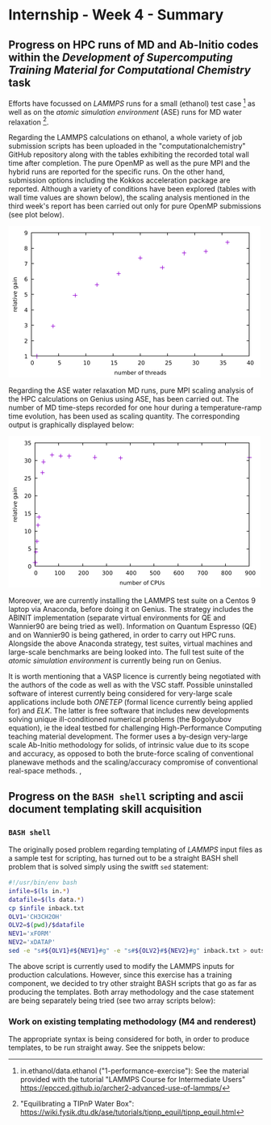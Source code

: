 # Internship - Week 4 - Summary

## Progress on HPC runs of MD and Ab-Initio codes within the *Development of Supercomputing Training Material for Computational Chemistry* task

Efforts have focussed on *LAMMPS* runs for a small (ethanol) test case [^1] as well as on the *atomic simulation environment* (ASE) runs for MD water relaxation [^2]. 

Regarding the LAMMPS calculations on ethanol, a whole variety of job submission scripts has been uploaded in the "computationalchemistry" GitHub repository along with the tables exhibiting the recorded total wall time after completion. The pure OpenMP as well as the pure MPI and the hybrid runs are reported for the specific runs. On the other hand, submission options including the Kokkos acceleration package are reported. Although a variety of conditions have been explored (tables with wall time values are shown below), the scaling analysis mentioned in the third week's report has been carried out only for pure OpenMP submissions (see plot below).

![](gainLAMMPS.png)

Regarding the ASE water relaxation MD runs, pure MPI scaling analysis of the HPC calculations on Genius using ASE, has been carried out. The number of MD time-steps recorded for one hour during a temperature-ramp time evolution, has been used as scaling quantity. The corresponding output is graphically displayed below: 

![](gainASE.png)

Moreover, we are currently installing the LAMMPS test suite on a Centos 9 laptop via Anaconda, before doing it on Genius. The strategy includes the ABINIT implementation (separate virtual environments for QE and Wannier90 are being tried as well). Information on Quantum Espresso (QE) and on Wannier90 is being gathered, in order to carry out HPC runs. Alongside the above Anaconda strategy, test suites, virtual machines and large-scale benchmarks are being looked into. The full test suite of the *atomic simulation environment* is currently being run on Genius.

It is worth mentioning that a VASP licence is currently being negotiated with the authors of the code as well as with the VSC staff. Possible uninstalled software of interest currently being considered for very-large scale applications include both *ONETEP* (formal licence currently being applied for) and *ELK*. The latter is free software that includes new developments solving unique ill-conditioned numerical problems (the Bogolyubov equation), ie the ideal testbed for challenging High-Performance Computing teaching material development. The former uses a by-design very-large scale Ab-Initio methodology for solids, of intrinsic value due to its scope and accuracy, as opposed to both the brute-force scaling of conventional planewave methods and  the scaling/accuracy compromise of conventional real-space methods.
,
## Progress on the `BASH shell` scripting and ascii document templating skill acquisition

### `BASH shell`

The originally posed problem regarding templating of *LAMMPS* input files as a sample test for scripting, has turned out to be a straight BASH shell problem that is solved simply using the switft `sed` statement:  
```bash
#!/usr/bin/env bash
infile=$(ls in.*)
datafile=$(ls data.*)
cp $infile inback.txt
OLV1='CH3CH2OH'
OLV2=$(pwd)/$datafile
NEV1='xFORM'
NEV2='xDATAP'
sed -e "s#${OLV1}#${NEV1}#g" -e "s#${OLV2}#${NEV2}#g" inback.txt > outsedM4.txt
```
The above script is currently used to modify the LAMMPS inputs for production calculations. However, 
since this exercise has a training component, we decided to try other straight BASH scripts that go as far as producing the templates. Both array methodology and the case statement are being separately being tried (see two array scripts below):

### Work on existing templating methodology (M4 and renderest)

The appropriate syntax is being considered for both, in order to produce templates, to be run straight away. See the snippets below:

[^1]: in.ethanol/data.ethanol ("1-performance-exercise"): See the material provided with the tutorial "LAMMPS Course for Intermediate Users" https://epcced.github.io/archer2-advanced-use-of-lammps/
[^2]: "Equilibrating a TIPnP Water Box": https://wiki.fysik.dtu.dk/ase/tutorials/tipnp_equil/tipnp_equil.html